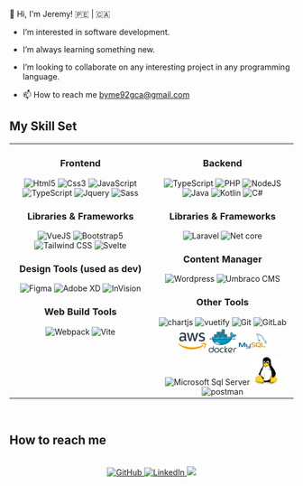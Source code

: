 👋 Hi, I'm Jeremy! 🇵🇪 | 🇨🇦

- I’m interested in software development.
- I’m always learning something new.
- I’m looking to collaborate on any interesting project in any programming language.

- 📫 How to reach me byme92gca@gmail.com

## My Skill Set

<table>
<tr>

<td valign="top" width="50%">

<div align="center">  

### Frontend

<img src="https://cdn.worldvectorlogo.com/logos/html-1.svg" alt="Html5" height="50" title="Html5" />
<img src="https://cdn.worldvectorlogo.com/logos/css-3.svg" alt="Css3" height="50" title="Css3" />
<img src="https://cdn.worldvectorlogo.com/logos/logo-javascript.svg" alt="JavaScript" height="50" title="JavaScript" />
<img src="https://cdn.worldvectorlogo.com/logos/typescript-2.svg" alt="TypeScript" height="50" title="TypeScript" />
<img src="https://cdn.worldvectorlogo.com/logos/jquery-4.svg" alt="Jquery" height="50" title="jQuery" />
<img src="https://cdn.worldvectorlogo.com/logos/sass-1.svg" alt="Sass" height="50" title="Sass" />

### Libraries & Frameworks

<img src="https://cdn.worldvectorlogo.com/logos/vue-9.svg" alt="VueJS" height="50" title="VueJS" />
<img src="https://cdn.worldvectorlogo.com/logos/bootstrap-5-1.svg" alt="Bootstrap5" height="50" title="Bootstrap" />
<img src="https://cdn.worldvectorlogo.com/logos/tailwind-css-2.svg" alt="Tailwind CSS" height="50" title="Tailwind CSS" />
<img src="https://cdn.worldvectorlogo.com/logos/svelte-1.svg" alt="Svelte" height="50" title="Svelte" />

### Design Tools (used as dev)

<img src="https://www.vectorlogo.zone/logos/figma/figma-icon.svg" alt="Figma" height="50" title="Figma" />
<img src="https://cdn.worldvectorlogo.com/logos/adobe-xd-1.svg" alt="Adobe XD" height="50" title="Adobe" />
<img src="https://cdn.worldvectorlogo.com/logos/invision.svg" alt="InVision" height="50" title="InVision" />

### Web Build Tools

<img src="https://cdn.worldvectorlogo.com/logos/webpack-icon.svg" alt="Webpack" height="50" title="Webpack" />
<img src="https://cdn.worldvectorlogo.com/logos/vitejs.svg" alt="Vite" height="50" title="ViteJS" />

</td>

<td valign="top" width="50%">

<div align="center">

### Backend

<img src="https://cdn.worldvectorlogo.com/logos/typescript-2.svg" alt="TypeScript" height="50" title="TypeScript" />
<img src="https://cdn.worldvectorlogo.com/logos/php-1.svg" alt="PHP" height="50" title="PHP" />
<img src="https://cdn.worldvectorlogo.com/logos/nodejs-2.svg" alt="NodeJS" height="50" title="NodeJS" />
<img src="https://profilinator.rishav.dev/skills-assets/java-original-wordmark.svg" alt="Java" height="50" title="Java" />
<img src="https://cdn.worldvectorlogo.com/logos/kotlin-1.svg" alt="Kotlin" height="50" title="Kotlin" />
<img src="https://cdn.worldvectorlogo.com/logos/c--4.svg" alt="C#" height="50" title="C#" />

### Libraries & Frameworks

<img src="https://cdn.worldvectorlogo.com/logos/laravel-2.svg" alt="Laravel" height="50" title="Laravel" />
<img src="https://cdn.worldvectorlogo.com/logos/dot-net-core-7.svg" alt="Net core" height="50" title="NetCore" />

### Content Manager

<img src="https://cdn.worldvectorlogo.com/logos/wordpress-icon.svg" alt="Wordpress" height="50" />
<img src="https://umbraco.com/media/4mzda5do/umbraco_logo_blue05.png?quality=80&format=webp" alt="Umbraco CMS" height="50" />

### Other Tools

<img src="https://www.chartjs.org/media/logo-title.svg" alt="chartjs" height="50" title="ChartJS" />
<img src="https://bestofjs.org/logos/vuetify.svg" alt="vuetify" height="50" title="Vuetify" />
<img src="https://www.vectorlogo.zone/logos/git-scm/git-scm-icon.svg" alt="Git" height="50" title="Git" />
<img src="https://profilinator.rishav.dev/skills-assets/gitlab.svg" alt="GitLab" height="50" title="GitLab" />
<img src="https://raw.githubusercontent.com/devicons/devicon/master/icons/amazonwebservices/amazonwebservices-original-wordmark.svg" alt="AWS" height="50" title="AWS" />
<img src="https://raw.githubusercontent.com/devicons/devicon/master/icons/docker/docker-original-wordmark.svg" alt="docker" height="50" title="Docker" />
<img src="https://raw.githubusercontent.com/devicons/devicon/master/icons/mysql/mysql-original-wordmark.svg" alt="mysql" height="50" title="MySQL" />
<img src="https://cdn.worldvectorlogo.com/logos/microsoft-sql-server-1.svg" alt="Microsoft Sql Server" height="50" title="MS SQL Server">
<img src="https://raw.githubusercontent.com/devicons/devicon/master/icons/linux/linux-original.svg" alt="linux" height="50" title="Linux" />
<img src="https://www.vectorlogo.zone/logos/getpostman/getpostman-icon.svg" alt="postman" height="50" title="Postman" />

</div>

</td>

</tr>
</table>

<br/>

## How to reach me

<br/>

<div align="center">
<a href="https://github.com/byme92g" target="_blank">
  <img src="https://img.shields.io/badge/github-%2324292e.svg?&style=for-the-badge&logo=github&logoColor=white" alt="GitHub"/>
</a>
<a href="https://www.linkedin.com/in/jeremy-pando/" target="_blank">
  <img src="https://img.shields.io/badge/linkedin-%231E77B5.svg?&style=for-the-badge&logo=linkedin&logoColor=white" alt="LinkedIn"/>
</a>
<a href="mailto:byme92gca@gmail.com">
  <img src="https://img.shields.io/badge/Gmail-D14836?style=for-the-badge&logo=gmail&logoColor=white" target="_blank">
</a>
</div>
<br/>
